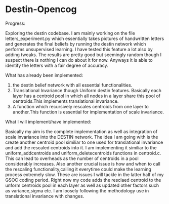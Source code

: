 Destin-Opencog
==============
Progress:



Exploring the destin codebase. I am mainly working on the file letters_experiment.py which essentially takes pictures of handwritten letters and generates the final beliefs by running the destin network which performs unsupervised learning.
I have tested this feature a lot also by adding tweaks. The results are pretty good but seemingly random though I suspect there is nothing I can do about it for now. Anyways it is able to identify the letters with a fair degree of accuracy.

What has already been implemented:

1. the destin belief network with all essential functionalities.
2. Translational Invariance though Uniform destin features. Basically each layer has a centroid pool in which all nodes in a layer share this pool of centroids.This implements translational invariance.
3. A function which recursively rescales centroids from one layer to another.This function is essential for implementation of scale invariance.


What I will implement/have implemented:

Basically my aim is the complete implementation as well as integration of scale invariance into the DESTIN network. The idea I am going with is the create another centroid pool similiar to one used for translational invariance and add the rescaled centroids into it. I am implementing it similiar to the uniform_addcentroids and uniform_deletecentroids functions in centroid.c.
This can lead to overheads as the number of centroids in a pool considerably increases. Also another crucial issue is how and when to call the rescaling functionality,calling it everytime could make the learning process extremely slow. These are issues I will tackle in the latter half of my GSOC coding period. 
Right now my code adds the resclaed centroid to the unform centroids pool in each layer as well as updated other factors such as variance,sigma etc. I am loosely following the methodology use in translational invariance with changes.


